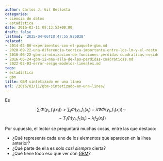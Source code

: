 ```yaml
---
author: Carlos J. Gil Bellosta
categories:
- ciencia de datos
- estadística
date: 2016-03-11 09:13:53+00:00
draft: false
lastmod: '2025-04-06T18:47:55.826038'
related:
- 2014-02-06-experimentos-con-el-paquete-gbm.md
- 2020-09-22-una-diferencia-teorica-importante-entre-los-lm-y-el-resto-de-los-glm.md
- 2016-06-22-gbm-ii-minizacion-de-funciones-perdidas-cuadraticas-residuos-y-gradientes.md
- 2016-06-24-gbm-ii-mas-alla-de-las-perdidas-cuadraticas.md
- 2022-03-03-error-sesgo-modelos-lineales.md
tags:
- estadística
- gbm
title: GBM sintetizado en una línea
url: /2016/03/11/gbm-sintetizado-en-una-linea/
---
```


Es

$$ \sum_i \Phi(y_i, f_1(x_i)) > \sum_i \Phi(y_i, f_1(x_i) - \lambda \nabla \Phi(y_i, f_1(x_i)) \sim$$
$$ \sim \sum_i \Phi(y_i, f_1(x_i) - \lambda f_2(x_i))$$

Por supuesto, el lector se preguntará muchas cosas, entre las que destaco:

* ¿Qué representa cada uno de los elementos que aparecen en la línea anterior?
* ¿Qué parte de ella es solo _casi siempre_ cierta?
* ¿Qué tiene todo eso que ver con [GBM](https://github.com/harrysouthworth/gbm/blob/master/inst/doc/gbm.pdf)?